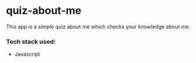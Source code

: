 # quiz-about-me
This app is a simple quiz about me which checks your knowledge about me.
### Tech stack used:
* Javascript
